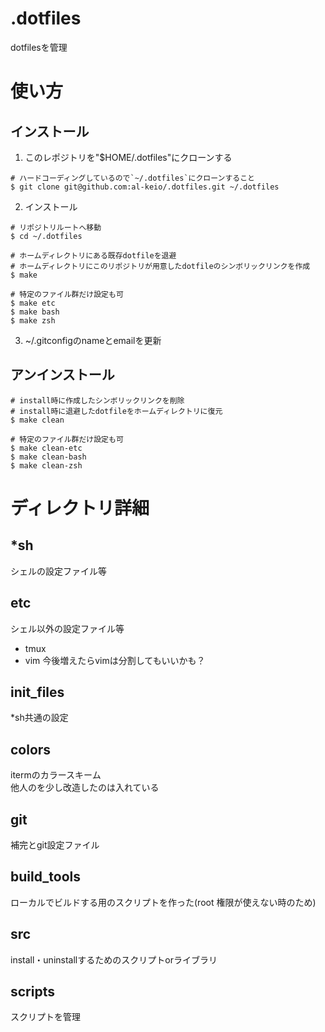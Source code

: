 # .dotfiles
dotfilesを管理

# 使い方
## インストール

1. このレポジトリを"$HOME/.dotfiles"にクローンする  
```
# ハードコーディングしているので`~/.dotfiles`にクローンすること
$ git clone git@github.com:al-keio/.dotfiles.git ~/.dotfiles
```
2. インストール
```
# リポジトリルートへ移動
$ cd ~/.dotfiles

# ホームディレクトリにある既存dotfileを退避
# ホームディレクトリにこのリポジトリが用意したdotfileのシンボリックリンクを作成
$ make

# 特定のファイル群だけ設定も可
$ make etc
$ make bash
$ make zsh
```
3. ~/.gitconfigのnameとemailを更新

## アンインストール
```
# install時に作成したシンボリックリンクを削除
# install時に退避したdotfileをホームディレクトリに復元
$ make clean

# 特定のファイル群だけ設定も可
$ make clean-etc
$ make clean-bash
$ make clean-zsh
```

# ディレクトリ詳細
## *sh
シェルの設定ファイル等

## etc
シェル以外の設定ファイル等
- tmux
- vim
今後増えたらvimは分割してもいいかも？

## init_files
*sh共通の設定

## colors
itermのカラースキーム  
他人のを少し改造したのは入れている

## git
補完とgit設定ファイル

## build_tools
ローカルでビルドする用のスクリプトを作った(root 権限が使えない時のため)

## src
install・uninstallするためのスクリプトorライブラリ

## scripts
スクリプトを管理

